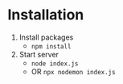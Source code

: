 # Installation
1. Install packages
    - `npm install`
2. Start server
    - `node index.js`
    - OR `npx nodemon index.js`